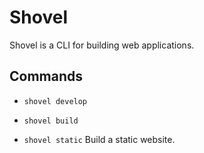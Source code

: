# Shovel

Shovel is a CLI for building web applications.

## Commands

- `shovel develop`

- `shovel build`

- `shovel static`
  Build a static website.
